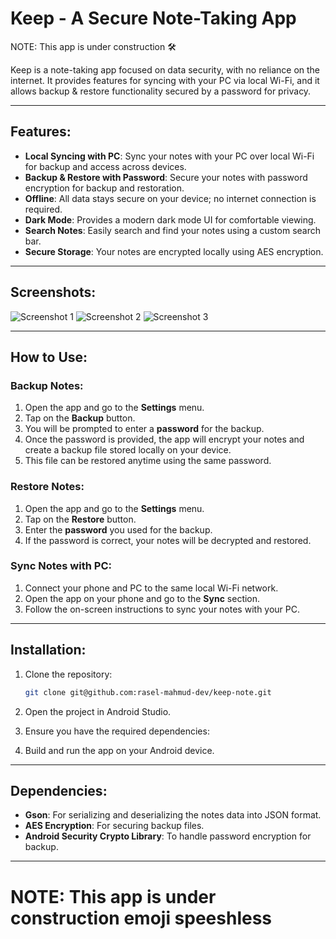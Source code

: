 # Keep - A Secure Note-Taking App


NOTE: This app is under construction 🛠️

Keep is a note-taking app focused on data security, with no reliance on the internet. It provides features for syncing with your PC via local Wi-Fi, and it allows backup & restore functionality secured by a password for privacy.

---

## Features:

- **Local Syncing with PC**: Sync your notes with your PC over local Wi-Fi for backup and access across devices.
- **Backup & Restore with Password**: Secure your notes with password encryption for backup and restoration.
- **Offline**: All data stays secure on your device; no internet connection is required.
- **Dark Mode**: Provides a modern dark mode UI for comfortable viewing.
- **Search Notes**: Easily search and find your notes using a custom search bar.
- **Secure Storage**: Your notes are encrypted locally using AES encryption.

---

## Screenshots:

![Screenshot 1](images/Screenshot_20241230_021721.png)
![Screenshot 2](images/Screenshot_20241230_022759.png)
![Screenshot 3](images/Screenshot_20241230_022631.png)

---

## How to Use:

### Backup Notes:

1. Open the app and go to the **Settings** menu.
2. Tap on the **Backup** button.
3. You will be prompted to enter a **password** for the backup.
4. Once the password is provided, the app will encrypt your notes and create a backup file stored locally on your device.
5. This file can be restored anytime using the same password.

### Restore Notes:

1. Open the app and go to the **Settings** menu.
2. Tap on the **Restore** button.
3. Enter the **password** you used for the backup.
4. If the password is correct, your notes will be decrypted and restored.

### Sync Notes with PC:

1. Connect your phone and PC to the same local Wi-Fi network.
2. Open the app on your phone and go to the **Sync** section.
3. Follow the on-screen instructions to sync your notes with your PC.

---

## Installation:

1. Clone the repository:
   ```bash
   git clone git@github.com:rasel-mahmud-dev/keep-note.git
   ```

2. Open the project in Android Studio.
3. Ensure you have the required dependencies:
4. Build and run the app on your Android device.

---

## Dependencies:

- **Gson**: For serializing and deserializing the notes data into JSON format.
- **AES Encryption**: For securing backup files.
- **Android Security Crypto Library**: To handle password encryption for backup.

---

# NOTE: This app is under construction emoji speeshless 

 